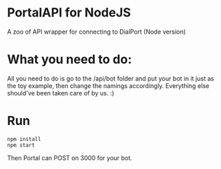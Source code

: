 # PortalAPI for NodeJS
A zoo of API wrapper for connecting to DialPort (Node version)

# What you need to do:

All you need to do is go to the /api/bot folder and put your bot in it just as the toy example, then change the namings accordingly. Everything else should've been taken care of by us. :)

# Run
```
npm install
npm start
```

Then Portal can POST on 3000 for your bot.

